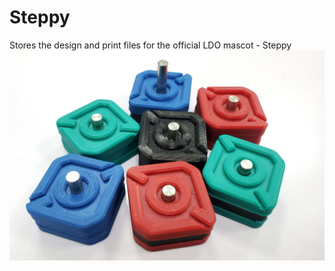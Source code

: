 # Steppy
Stores the design and print files for the official LDO mascot - Steppy
![A family of Steppies](/Images/SteppyMixed.jpg) 